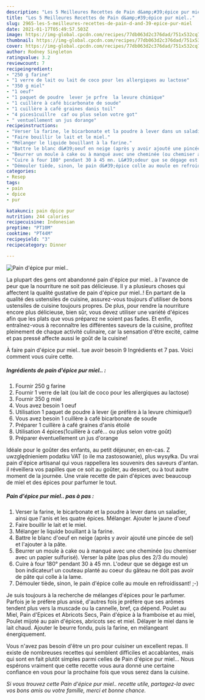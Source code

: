 ```yaml
---
description: "Les 5 Meilleures Recettes de Pain d&amp;#39;épice pur miel.."
title: "Les 5 Meilleures Recettes de Pain d&amp;#39;épice pur miel.."
slug: 2965-les-5-meilleures-recettes-de-pain-d-and-39-epice-pur-miel
date: 2021-01-17T05:49:57.503Z
image: https://img-global.cpcdn.com/recipes/77db063d2c376dad/751x532cq70/pain-depice-pur-miel-photo-principale-de-la-recette.jpg
thumbnail: https://img-global.cpcdn.com/recipes/77db063d2c376dad/751x532cq70/pain-depice-pur-miel-photo-principale-de-la-recette.jpg
cover: https://img-global.cpcdn.com/recipes/77db063d2c376dad/751x532cq70/pain-depice-pur-miel-photo-principale-de-la-recette.jpg
author: Rodney Singleton
ratingvalue: 3.2
reviewcount: 7
recipeingredient:
- "250 g farine"
- "1 verre de lait ou lait de coco pour les allergiques au lactose"
- "350 g miel"
- "1 oeuf"
- "1 paquet de poudre  lever je prfre  la levure chimique"
- "1 cuillère à café bicarbonate de soude"
- "1 cuillère à café graines danis toil"
- "4 pices1cuillre  caf ou plus selon votre got"
- " ventuellement un jus dorange"
recipeinstructions:
- "Verser la farine, le bicarbonate et la poudre à lever dans un saladier, ainsi que l&#39;anis et les quatre épices. Mélanger. Ajouter le jaune d&#39;oeuf"
- "Faire bouillir le lait et le miel."
- "Mélanger le liquide bouillant à la farine."
- "Battre le blanc d&#39;oeuf en neige (après y avoir ajouté une pincée de sel) et l&#39;ajouter à la pâte."
- "Beurrer un moule à cake ou à manqué avec une cheminée (ou chemiser avec un papier sulfurisé). Verser la pâte (pas plus des 2/3 du moule)"
- "Cuire à four 180° pendant 30 à 45 mn. L&#39;odeur que se dégage est un bon indicateur! un couteau planté au coeur du gâteau ne doit pas avoir de pâte qui colle à la lame."
- "Démouler tiède, sinon, le pain d&#39;épice colle au moule en refroidissant! ;-)"
categories:
- Resep
tags:
- pain
- dpice
- pur

katakunci: pain dpice pur 
nutrition: 244 calories
recipecuisine: Indonesian
preptime: "PT10M"
cooktime: "PT44M"
recipeyield: "3"
recipecategory: Dinner

---
```



![Pain d&#39;épice pur miel..](https://img-global.cpcdn.com/recipes/77db063d2c376dad/751x532cq70/pain-depice-pur-miel-photo-principale-de-la-recette.jpg)

La plupart des gens ont abandonné pain d&#39;épice pur miel.. à l'avance de peur que la nourriture ne soit pas délicieuse. Il y a plusieurs choses qui affectent la qualité gustative de pain d&#39;épice pur miel..! En partant de la qualité des ustensiles de cuisine, assurez-vous toujours d'utiliser de bons ustensiles de cuisine toujours propres. De plus, pour rendre la nourriture encore plus délicieuse, bien sûr, vous devez utiliser une variété d'épices afin que les plats que vous préparez ne soient pas fades. Et enfin, entraînez-vous à reconnaître les différentes saveurs de la cuisine, profitez pleinement de chaque activité culinaire, car la sensation d'être excité, calme et pas pressé affecte aussi le goût de la cuisine!

<!--inarticleads1-->

À faire pain d&#39;épice pur miel.. tue avoir besoin 9 Ingrédients et 7 pas. Voici comment vous cuire cette.

##### Ingrédients de pain d&#39;épice pur miel.. :

1. Fournir 250 g farine
1. Fournir 1 verre de lait (ou lait de coco pour les allergiques au lactose)
1. Fournir 350 g miel
1. Vous avez besoin 1 oeuf
1. Utilisation 1 paquet de poudre à lever (je préfère à la levure chimique!)
1. Vous avez besoin 1 cuillère à café bicarbonate de soude
1. Préparer 1 cuillère à café graines d&#39;anis étoilé
1. Utilisation 4 épices(1cuillère à café... ou plus selon votre goût)
1. Préparer  éventuellement un jus d&#39;orange


Idéale pour le goûter des enfants, au petit déjeuner, en en-cas. Z uwzględnieniem podatku VAT (o ile ma zastosowanie), plus wysyłka. Du vrai pain d&#39;épice artisanal qui vous rappellera les souvenirs des saveurs d&#39;antan. il réveillera vos papilles que ce soit au goûter, au dessert, ou à tout autre moment de la journée. Une vraie recette de pain d&#39;épices avec beaucoup de miel et des épices pour parfumer le tout. 

<!--inarticleads2-->

##### Pain d&#39;épice pur miel.. pas à pas :

1. Verser la farine, le bicarbonate et la poudre à lever dans un saladier, ainsi que l&#39;anis et les quatre épices. Mélanger. Ajouter le jaune d&#39;oeuf
1. Faire bouillir le lait et le miel.
1. Mélanger le liquide bouillant à la farine.
1. Battre le blanc d&#39;oeuf en neige (après y avoir ajouté une pincée de sel) et l&#39;ajouter à la pâte.
1. Beurrer un moule à cake ou à manqué avec une cheminée (ou chemiser avec un papier sulfurisé). Verser la pâte (pas plus des 2/3 du moule)
1. Cuire à four 180° pendant 30 à 45 mn. L&#39;odeur que se dégage est un bon indicateur! un couteau planté au coeur du gâteau ne doit pas avoir de pâte qui colle à la lame.
1. Démouler tiède, sinon, le pain d&#39;épice colle au moule en refroidissant! ;-)


Je suis toujours à la recherche de mélanges d&#39;épices pour le parfumer. Parfois je le préfère plus anisé, d&#39;autres fois je préfère que ses arômes tendent plus vers la muscade ou la cannelle, bref, ça dépend. Poulet au Miel, Pain d&#39;Epices et Abricots Secs, Pain d&#39;épice à la framboise et au miel, Poulet mijoté au pain d&#39;épices, abricots sec et miel. Délayer le miel dans le lait chaud. Ajouter le beurre fondu, puis la farine, en mélangeant énergiquement. 

<!--inarticleads1-->

<p>
Vous n'avez pas besoin d'être un pro pour cuisiner un excellent repas. Il existe de nombreuses recettes qui semblent difficiles et accablantes, mais qui sont en fait plutôt simples parmi celles de Pain d&#39;épice pur miel... Nous espérons vraiment que cette recette vous aura donné une certaine confiance en vous pour la prochaine fois que vous serez dans la cuisine.
</p>

<p>
<i>Si vous trouvez cette Pain d&#39;épice pur miel.. recette utile, partagez-la avec vos bons amis ou votre famille, merci et bonne chance.</i>
</p>

